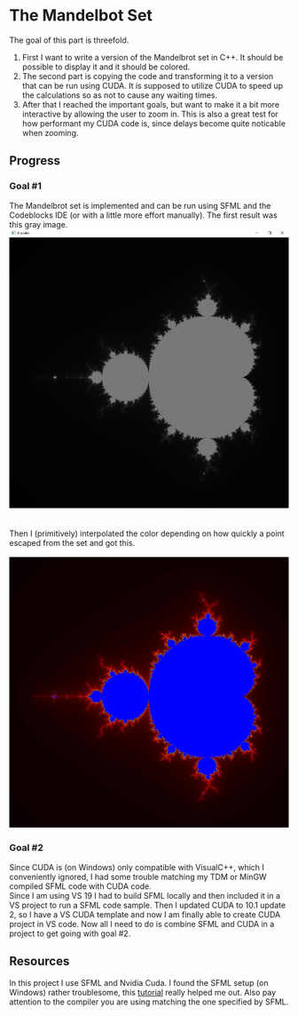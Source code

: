 # The Mandelbot Set
The goal of this part is threefold.
<br>
1. First I want to write a version of the Mandelbrot set in C++. It should be possible to display it and it should be colored.
2. The second part is copying the code and transforming it to a version that can be run using CUDA. It is 
supposed  to utilize CUDA to speed up the calculations so as not to cause any waiting times.
3. After that I reached the important goals, but want to make it a bit more interactive by allowing the user to zoom in. This is also a great test for how performant my CUDA code is, since delays become quite noticable when zooming.

## Progress
### Goal #1
The Mandelbrot set is implemented and can be run using SFML and the Codeblocks IDE (or with a little more effort manually).
The first result was this gray image.
![alt mandelbrot_in_gray](./assets/images/sfml_mandelbrot_gray.JPG)
<br>
<br>
<br>
Then I (primitively) interpolated the color depending on how quickly a point escaped from the set and got this.
<br>
<br>
![alt mandelbrot_in_color](./assets/images/sfml_mandelbrot_color.JPG)

### Goal #2
Since CUDA is (on Windows) only compatible with VisualC++, which I conveniently ignored, I had some trouble matching my TDM or MinGW compiled SFML code with CUDA code.
<br>
Since I am using VS 19 I had to build SFML locally and then included it in a VS project to run a SFML code sample. Then I updated CUDA to 10.1 update 2, so I have a VS CUDA template and now I am finally able to create CUDA project in VS code. Now all I need to do is combine SFML and CUDA in a project to get going with goal #2.

## Resources
In this project I use SFML and Nvidia Cuda.
I found the SFML setup (on Windows) rather troublesome, this [tutorial](https://www.youtube.com/watch?v=fcZFaiGFIMA) really helped me out.
Also pay attention to the compiler you are using matching the one specified by SFML.

